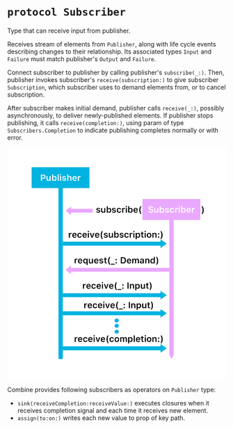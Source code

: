 # `protocol Subscriber`

Type that can receive input from publisher.

Receives stream of elements from `Publisher`, along with life cycle events describing changes to their relationship. Its associated types `Input` and `Failure` must match publisher's `Output` and `Failure`.

Connect subscriber to publisher by calling publisher's `subscribe(_:)`. Then, publisher invokes subscriber's `receive(subscription:)` to give subscriber `Subscription`, which subscriber uses to demand elements from, or to cancel subscription.

After subscriber makes initial demand, publisher calls `receive(_:)`, possibly asynchronously, to deliver newly-published elements. If publisher stops publishing, it calls `receive(completion:)`, using param of type `Subscribers.Completion` to indicate publishing completes normally or with error.

![publisher subscriber flow](../../../assets/Combine/publisher_subscriber_flow.png)

Combine provides following subscribers as operators on `Publisher` type:

* `sink(receiveCompletion:receiveValue:)` executes closures when it receives completion signal and each time it receives new element.
* `assign(to:on:)` writes each new value to prop of key path.
